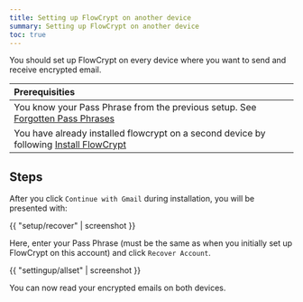 ```yaml
---
title: Setting up FlowCrypt on another device
summary: Setting up FlowCrypt on another device
toc: true
---
```


You should set up FlowCrypt on every device where you want to send and receive encrypted email.

| Prerequisities
|:---
| You know your Pass Phrase from the previous setup. See [Forgotten Pass Phrases](/docs/help/forgot-pass-phrase.html)
| You have already installed flowcrypt on a second device by following [Install FlowCrypt](install.html)

## Steps

After you click `Continue with Gmail` during installation, you will be presented with:

{{ "setup/recover" | screenshot }}

Here, enter your Pass Phrase (must be the same as when you initially set up FlowCrypt on this account) and click `Recover Account`.

{{ "settingup/allset" | screenshot }}

You can now read your encrypted emails on both devices.
